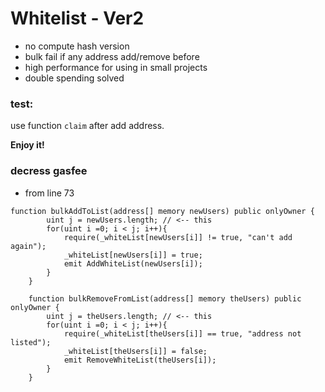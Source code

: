 # Whitelist - Ver2
- no compute hash version
- bulk fail if any address add/remove before
- high performance for using in small projects
- double spending solved

### test:
use function `claim` after add address.

**Enjoy it!**

### decress gasfee
- from line 73
```solidity
function bulkAddToList(address[] memory newUsers) public onlyOwner {
        uint j = newUsers.length; // <-- this
        for(uint i =0; i < j; i++){
            require(_whiteList[newUsers[i]] != true, "can't add again");
            _whiteList[newUsers[i]] = true;
            emit AddWhiteList(newUsers[i]);
        }
    }

    function bulkRemoveFromList(address[] memory theUsers) public onlyOwner {        
        uint j = theUsers.length; // <-- this
        for(uint i =0; i < j; i++){
            require(_whiteList[theUsers[i]] == true, "address not listed");
            _whiteList[theUsers[i]] = false;
            emit RemoveWhiteList(theUsers[i]);
        }
    }
```
